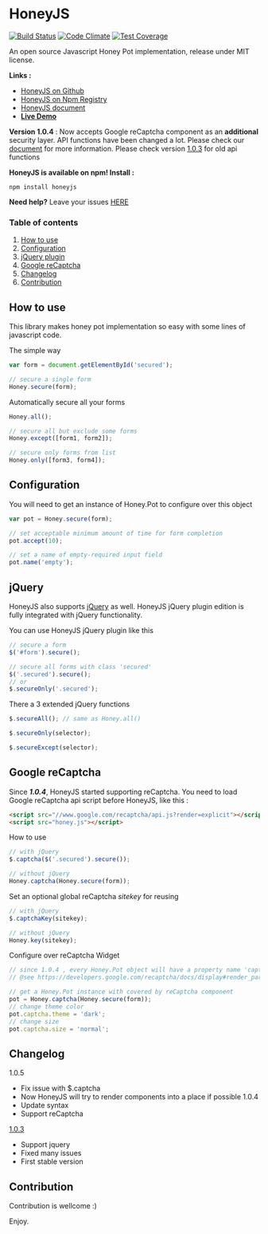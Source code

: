 # HoneyJS
[![Build Status](https://travis-ci.org/zudd/HoneyJS.svg?branch=master)](https://travis-ci.org/zudd/HoneyJS) [![Code Climate](https://codeclimate.com/github/zudd/HoneyJS/badges/gpa.svg)](https://codeclimate.com/github/zudd/HoneyJS) [![Test Coverage](https://codeclimate.com/github/zudd/HoneyJS/badges/coverage.svg)](https://codeclimate.com/github/zudd/HoneyJS/coverage)

An open source Javascript Honey Pot implementation, release under MIT license.

**Links :**
 - [HoneyJS on Github](//github.com/zudd/HoneyJS/)
 - [HoneyJS on Npm Registry](//npmjs.com/package/honeyjs)
 - [HoneyJS document](//zudd.github.io/HoneyJS/)
 - **[Live Demo](//zudd.github.io/HoneyJS/examples/live.html)**

**Version 1.0.4** : Now accepts Google reCaptcha component as an **additional** security layer. API functions have been changed a lot. Please check our [document](//zudd.github.io/HoneyJS/) for more information. Please check version [1.0.3](//github.com/zudd/HoneyJS/releases/tag/1.0.3) for old api functions

**HoneyJS is available on npm! Install :**

```
npm install honeyjs
```

**Need help?** Leave your issues  [HERE](https://github.com/zudd/HoneyJS/issues)

### Table of contents

 1. [How to use](#how-to-use)
 2. [Configuration](#configuration)
 3. [jQuery plugin](#jquery)
 4. [Google reCaptcha](#google-recaptcha)
 5. [Changelog](#changelog)
 6. [Contribution](#contribution)

## **How to use**

This library makes honey pot implementation so easy with some lines of javascript code.

The simple way

```javascript
var form = document.getElementById('secured');

// secure a single form
Honey.secure(form);
```

Automatically secure all your forms

```javascript
Honey.all();

// secure all but exclude some forms
Honey.except([form1, form2]);

// secure only forms from list
Honey.only([form3, form4]);
```

## **Configuration**

You will need to get an instance of Honey.Pot to configure over this object

```javascript
var pot = Honey.secure(form);

// set acceptable minimum amount of time for form completion
pot.accept(10);

// set a name of empty-required input field
pot.name('empty');
```

## **jQuery**

HoneyJS also supports [jQuery](//jquery.com/) as well. HoneyJS jQuery plugin edition is fully integrated with jQuery functionality.

You can use HoneyJS jQuery plugin like this

```javascript
// secure a form
$('#form').secure();

// secure all forms with class 'secured'
$('.secured').secure();
// or
$.secureOnly('.secured');
```
There a 3 extended jQuery functions

```javascript
$.secureAll(); // same as Honey.all()

$.secureOnly(selector);

$.secureExcept(selector);
```

## **Google reCaptcha**

Since ***1.0.4***, HoneyJS started supporting reCaptcha. You need to load Google reCaptcha api script before HoneyJS, like this :

```html
<script src="//www.google.com/recaptcha/api.js?render=explicit"></script>
<script src="honey.js"></script>
```

How to use

```javascript
// with jQuery
$.captcha($('.secured').secure());

// without jQuery
Honey.captcha(Honey.secure(form));
```
Set an optional global reCaptcha _sitekey_ for reusing

```javascript
// with jQuery
$.captchaKey(sitekey);

// without jQuery
Honey.key(sitekey);
```

Configure over reCaptcha Widget

```javascript
// since 1.0.4 , every Honey.Pot object will have a property name 'captcha' to hold reCaptcha component
// @see https://developers.google.com/recaptcha/docs/display#render_param

// get a Honey.Pot instance with covered by reCaptcha component
pot = Honey.captcha(Honey.secure(form));
// change theme color
pot.captcha.theme = 'dark';
// change size
pot.captcha.size = 'normal';
```
## **Changelog**
1.0.5
 - Fix issue with $.captcha
 - Now HoneyJS will try to render components into a place if possible
1.0.4
 - Update syntax
 - Support reCaptcha
 
[1.0.3](//github.com/zudd/HoneyJS/releases/tag/1.0.3)
 - Support jquery
 - Fixed many issues
 - First stable version

## **Contribution**
Contribution is wellcome :)


Enjoy.